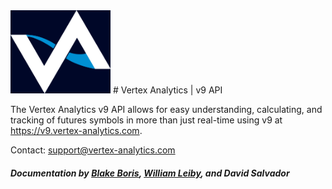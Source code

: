 <img src="manual/asset/vertex-logo.png" alt="logo" width="160"/>
# Vertex Analytics | v9 API

The Vertex Analytics v9 API allows for easy understanding, calculating, and tracking of futures symbols in more than just real-time using v9 at https://v9.vertex-analytics.com.

Contact: [support@vertex-analytics.com](mailto:support@vertex-analytics.com)

##### Documentation by [Blake Boris](https://blakeboris.com), [William Leiby](https://williamleiby.com), and David Salvador
